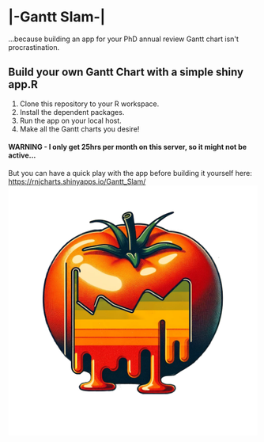 # |-Gantt Slam-|
...because building an app for your PhD annual review Gantt chart isn't procrastination. 

## Build your own Gantt Chart with a simple shiny app.R

1. Clone this repository to your R workspace.
2. Install the dependent packages.
3. Run the app on your local host.
4. Make all the Gantt charts you desire!

#### WARNING - I only get 25hrs per month on this server, so it might not be active... 
But you can have a quick play with the app before building it yourself here: https://rnjcharts.shinyapps.io/Gantt_Slam/
![Tomato Gannt](https://github.com/rnjefferies/gantt-slam/blob/master/ganttSlam/www/logo.png?,raw=true)
